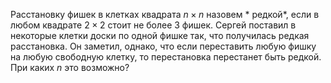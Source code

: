 Расстановку фишек в клетках квадрата $n\times n$ назовем * редкой*, если в любом квадрате $2\times 2$ стоит не более 3 фишек. Сергей поставил в
некоторые клетки доски по одной фишке так, что получилась редкая
расстановка. Он заметил, однако, что если переставить любую фишку на
любую свободную клетку, то перестановка перестанет быть
редкой. При каких $n$ это возможно?
